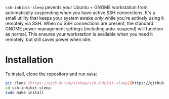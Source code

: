`ssh-inhibit-sleep` pevents your Ubuntu + GNOME workstation from automatically suspending when you have active SSH connections.  It's a small utility that keeps your system awake *only* while you're actively using it remotely via SSH.  When no SSH connections are present, the standard GNOME power management settings (including auto-suspend) will function as normal.  This ensures your workstation is available when you need it remotely, but still saves power when idle.

# Installation

To install, clone the repository and run `make`:

```bash
git clone [https://github.com/sinkap/ssh-inhibit-sleep](https://github.com/sinkap/ssh-inhibit-sleep)
cd ssh-inhibit-sleep
sudo make install
```